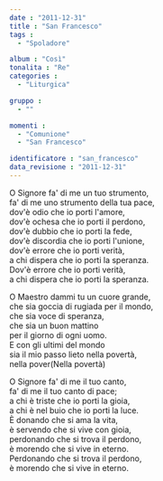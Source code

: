 ```yaml
---
date : "2011-12-31"
title : "San Francesco"
tags : 
  - "Spoladore"

album : "Così"
tonalita : "Re"
categories : 
  - "Liturgica"

gruppo : 
  - ""

momenti : 
  - "Comunione"
  - "San Francesco"

identificatore : "san_francesco"
data_revisione : "2011-12-31"
---
```

  
  
O Signore fa' di me un tuo strumento,   
fa' di me uno strumento della tua pace,   
dov'è odio che io porti l'amore,  
dov'è ochesa che io porti il perdono,   
dov'è dubbio che io porti la fede,   
dov'è discordia che io porti l'unione,   
dov'è errore che io porti verità,   
a chi dispera che io porti la speranza.   
Dov'è errore che io porti verità,   
a chi dispera che io porti la speranza.   
  
  
O Maestro dammi tu un cuore grande,   
che sia goccia di rugiada per il mondo,   
che sia voce di speranza,  
che sia un buon mattino  
per il giorno di ogni uomo.   
E con gli ultimi del mondo  
sia il mio passo lieto nella povertà,  
nella pover(Nella povertà)  
  
  
O Signore fa' di me il tuo canto,   
fa' di me il tuo canto di pace;   
a chi è triste che io porti la gioia,  
a chi è nel buio che io porti la luce.   
È donando che si ama la vita,   
è servendo che si vive con gioia,   
perdonando che si trova il perdono,   
è morendo che si vive in eterno.   
Perdonando che si trova il perdono,   
è morendo che si vive in eterno.   
  
  
  
